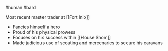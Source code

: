 #human #bard 

Most recent master trader at [[Fort Inix]]
- Fancies himself a hero
- Proud of his physical prowess
- Focuses on his success within [[House Shom]]
- Made judicious use of scouting and mercenaries to secure his caravans
